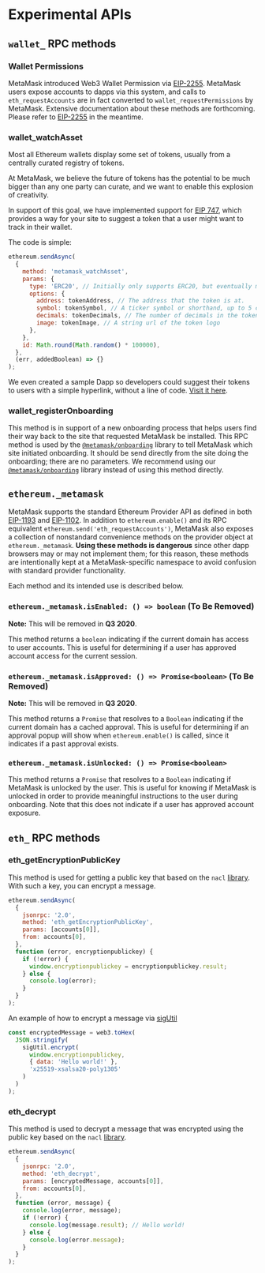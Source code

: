 # Experimental APIs

## `wallet_` RPC methods

### Wallet Permissions

MetaMask introduced Web3 Wallet Permission via [EIP-2255](https://eips.ethereum.org/EIPS/eip-2255). MetaMask users expose accounts to dapps via this system, and calls to `eth_requestAccounts` are in fact converted to `wallet_requestPermissions` by MetaMask.
Extensive documentation about these methods are forthcoming.
Please refer to [EIP-2255](https://eips.ethereum.org/EIPS/eip-2255) in the meantime.

### wallet_watchAsset

Most all Ethereum wallets display some set of tokens, usually from a centrally curated registry of tokens.

At MetaMask, we believe the future of tokens has the potential to be much bigger than any one party can curate, and we want to enable this explosion of creativity.

In support of this goal, we have implemented support for [EIP 747](https://github.com/estebanmino/EIPs/blob/master/EIPS/eip-747.md), which provides a way for your site to suggest a token that a user might want to track in their wallet.

The code is simple:

```javascript
ethereum.sendAsync(
  {
    method: 'metamask_watchAsset',
    params: {
      type: 'ERC20', // Initially only supports ERC20, but eventually more!
      options: {
        address: tokenAddress, // The address that the token is at.
        symbol: tokenSymbol, // A ticker symbol or shorthand, up to 5 chars.
        decimals: tokenDecimals, // The number of decimals in the token
        image: tokenImage, // A string url of the token logo
      },
    },
    id: Math.round(Math.random() * 100000),
  },
  (err, addedBoolean) => {}
);
```

We even created a sample Dapp so developers could suggest their tokens to users with a simple hyperlink, without a line of code. [Visit it here](https://github.com/MetaMask/Add-Token).

### wallet_registerOnboarding

This method is in support of a new onboarding process that helps users find their way back to the site that requested MetaMask be installed. This RPC method is used by the [`@metamask/onboarding`](https://github.com/MetaMask/metamask-onboarding) library to tell MetaMask which site initiated onboarding. It should be send directly from the site doing the onboarding; there are no parameters. We recommend using our [`@metamask/onboarding`](https://github.com/MetaMask/metamask-onboarding) library instead of using this method directly.

## `ethereum._metamask`

MetaMask supports the standard Ethereum Provider API as defined in both [EIP-1193](https://github.com/ethereum/EIPs/blob/master/EIPS/eip-1193.md) and [EIP-1102](https://github.com/ethereum/EIPs/blob/master/EIPS/eip-1102.md). In addition to `ethereum.enable()` and its RPC equivalent `ethereum.send('eth_requestAccounts')`, MetaMask also exposes a collection of nonstandard convenience methods on the provider object at `ethereum._metamask`. **Using these methods is dangerous** since other dapp browsers may or may not implement them; for this reason, these methods are intentionally kept at a MetaMask-specific namespace to avoid confusion with standard provider functionality.

Each method and its intended use is described below.

### `ethereum._metamask.isEnabled: () => boolean` (To Be Removed)

**Note:** This will be removed in **Q3 2020**.

This method returns a `boolean` indicating if the current domain has access to user accounts. This is useful for determining if a user has approved account access for the current session.

### `ethereum._metamask.isApproved: () => Promise<boolean>` (To Be Removed)

**Note:** This will be removed in **Q3 2020**.

This method returns a `Promise` that resolves to a `Boolean` indicating if the current domain has a cached approval. This is useful for determining if an approval popup will show when `ethereum.enable()` is called, since it indicates if a past approval exists.

### `ethereum._metamask.isUnlocked: () => Promise<boolean>`

This method returns a `Promise` that resolves to a `Boolean` indicating if MetaMask is unlocked by the user. This is useful for knowing if MetaMask is unlocked in order to provide meaningful instructions to the user during onboarding. Note that this does not indicate if a user has approved account exposure.

## `eth_` RPC methods

### eth_getEncryptionPublicKey

This method is used for getting a public key that based on the `nacl` [library](https://github.com/dchest/tweetnacl-js). With such a key, you can encrypt a message.

```javascript
ethereum.sendAsync(
  {
    jsonrpc: '2.0',
    method: 'eth_getEncryptionPublicKey',
    params: [accounts[0]],
    from: accounts[0],
  },
  function (error, encryptionpublickey) {
    if (!error) {
      window.encryptionpublickey = encryptionpublickey.result;
    } else {
      console.log(error);
    }
  }
);
```

An example of how to encrypt a message via [sigUtil](https://github.com/MetaMask/eth-sig-util)

```javascript
const encryptedMessage = web3.toHex(
  JSON.stringify(
    sigUtil.encrypt(
      window.encryptionpublickey,
      { data: 'Hello world!' },
      'x25519-xsalsa20-poly1305'
    )
  )
);
```

### eth_decrypt

This method is used to decrypt a message that was encrypted using the public key based on the `nacl` [library](https://github.com/dchest/tweetnacl-js).

```javascript
ethereum.sendAsync(
  {
    jsonrpc: '2.0',
    method: 'eth_decrypt',
    params: [encryptedMessage, accounts[0]],
    from: accounts[0],
  },
  function (error, message) {
    console.log(error, message);
    if (!error) {
      console.log(message.result); // Hello world!
    } else {
      console.log(error.message);
    }
  }
);
```
